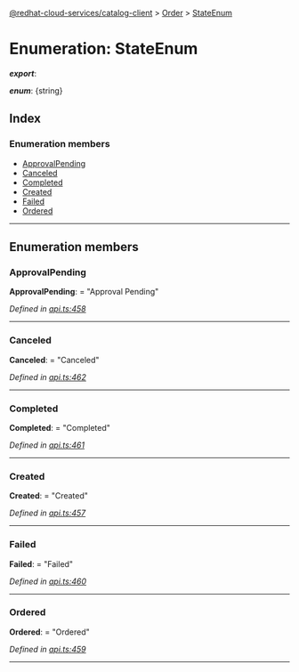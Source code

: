 [@redhat-cloud-services/catalog-client](../README.md) > [Order](../modules/order.md) > [StateEnum](../enums/order.stateenum.md)

# Enumeration: StateEnum

*__export__*: 

*__enum__*: {string}

## Index

### Enumeration members

* [ApprovalPending](order.stateenum.md#approvalpending)
* [Canceled](order.stateenum.md#canceled)
* [Completed](order.stateenum.md#completed)
* [Created](order.stateenum.md#created)
* [Failed](order.stateenum.md#failed)
* [Ordered](order.stateenum.md#ordered)

---

## Enumeration members

<a id="approvalpending"></a>

###  ApprovalPending

**ApprovalPending**:  = "Approval Pending"

*Defined in [api.ts:458](https://github.com/RedHatInsights/javascript-clients/blob/master/packages/catalog/api.ts#L458)*

___
<a id="canceled"></a>

###  Canceled

**Canceled**:  = "Canceled"

*Defined in [api.ts:462](https://github.com/RedHatInsights/javascript-clients/blob/master/packages/catalog/api.ts#L462)*

___
<a id="completed"></a>

###  Completed

**Completed**:  = "Completed"

*Defined in [api.ts:461](https://github.com/RedHatInsights/javascript-clients/blob/master/packages/catalog/api.ts#L461)*

___
<a id="created"></a>

###  Created

**Created**:  = "Created"

*Defined in [api.ts:457](https://github.com/RedHatInsights/javascript-clients/blob/master/packages/catalog/api.ts#L457)*

___
<a id="failed"></a>

###  Failed

**Failed**:  = "Failed"

*Defined in [api.ts:460](https://github.com/RedHatInsights/javascript-clients/blob/master/packages/catalog/api.ts#L460)*

___
<a id="ordered"></a>

###  Ordered

**Ordered**:  = "Ordered"

*Defined in [api.ts:459](https://github.com/RedHatInsights/javascript-clients/blob/master/packages/catalog/api.ts#L459)*

___

